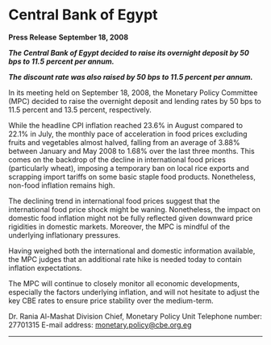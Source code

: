 # Central Bank of Egypt

**Press Release**
**September 18, 2008**

**_The Central Bank of Egypt decided to raise its overnight deposit by 50 bps to 11.5_**
**_percent per annum._**

**_The discount rate was also raised by 50 bps to 11.5 percent per annum._**

In its meeting held on September 18, 2008, the Monetary Policy Committee (MPC)
decided to raise the overnight deposit and lending rates by 50 bps to 11.5 percent and
13.5 percent, respectively.

While the headline CPI inflation reached 23.6% in August compared to 22.1% in July,
the monthly pace of acceleration in food prices excluding fruits and vegetables almost
halved, falling from an average of 3.88% between January and May 2008 to 1.68% over
the last three months. This comes on the backdrop of the decline in international food
prices (particularly wheat), imposing a temporary ban on local rice exports and scrapping
import tariffs on some basic staple food products. Nonetheless, non-food inflation
remains high.

The declining trend in international food prices suggest that the international food price
shock might be waning. Nonetheless, the impact on domestic food inflation might not be
fully reflected given downward price rigidities in domestic markets. Moreover, the MPC
is mindful of the underlying inflationary pressures.

Having weighed both the international and domestic information available, the MPC
judges that an additional rate hike is needed today to contain inflation expectations.

The MPC will continue to closely monitor all economic developments, especially the
factors underlying inflation, and will not hesitate to adjust the key CBE rates to ensure
price stability over the medium-term.

Dr. Rania Al-Mashat
Division Chief, Monetary Policy Unit
Telephone number: 27701315
E-mail address: monetary.policy@cbe.org.eg


-----


